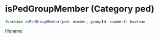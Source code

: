 # isPedGroupMember (Category ped)

```js
function isPedGroupMember(ped: number, groupId: number): boolean
```

[filename](isPedGroupMember_m.md ':include')